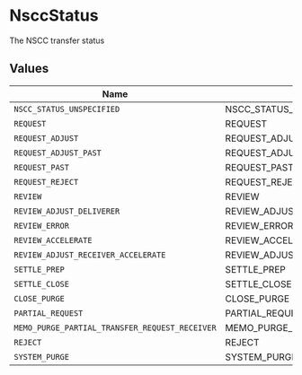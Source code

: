 # NsccStatus

The NSCC transfer status


## Values

| Name                                           | Value                                          |
| ---------------------------------------------- | ---------------------------------------------- |
| `NSCC_STATUS_UNSPECIFIED`                      | NSCC_STATUS_UNSPECIFIED                        |
| `REQUEST`                                      | REQUEST                                        |
| `REQUEST_ADJUST`                               | REQUEST_ADJUST                                 |
| `REQUEST_ADJUST_PAST`                          | REQUEST_ADJUST_PAST                            |
| `REQUEST_PAST`                                 | REQUEST_PAST                                   |
| `REQUEST_REJECT`                               | REQUEST_REJECT                                 |
| `REVIEW`                                       | REVIEW                                         |
| `REVIEW_ADJUST_DELIVERER`                      | REVIEW_ADJUST_DELIVERER                        |
| `REVIEW_ERROR`                                 | REVIEW_ERROR                                   |
| `REVIEW_ACCELERATE`                            | REVIEW_ACCELERATE                              |
| `REVIEW_ADJUST_RECEIVER_ACCELERATE`            | REVIEW_ADJUST_RECEIVER_ACCELERATE              |
| `SETTLE_PREP`                                  | SETTLE_PREP                                    |
| `SETTLE_CLOSE`                                 | SETTLE_CLOSE                                   |
| `CLOSE_PURGE`                                  | CLOSE_PURGE                                    |
| `PARTIAL_REQUEST`                              | PARTIAL_REQUEST                                |
| `MEMO_PURGE_PARTIAL_TRANSFER_REQUEST_RECEIVER` | MEMO_PURGE_PARTIAL_TRANSFER_REQUEST_RECEIVER   |
| `REJECT`                                       | REJECT                                         |
| `SYSTEM_PURGE`                                 | SYSTEM_PURGE                                   |